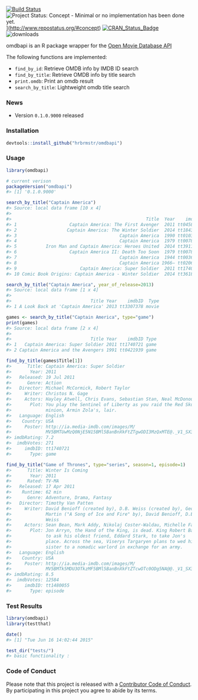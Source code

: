 <!-- README.md is generated from README.Rmd. Please edit that file -->
[![Build Status](https://travis-ci.org/hrbrmstr/omdbapi.svg)](https://travis-ci.org/hrbrmstr/omdbapi) ![Project Status: Concept - Minimal or no implementation has been done yet.](http://www.repostatus.org/badges/0.1.0/concept.svg)](<http://www.repostatus.org/#concept>) [![CRAN\_Status\_Badge](http://www.r-pkg.org/badges/version/omdbapi)](http://cran.r-project.org/web/packages/omdbapi) ![downloads](http://cranlogs.r-pkg.org/badges/grand-total/omdbapi)

omdbapi is an R package wrapper for the [Open Movie Database API](http://www.omdbapi.com/)

The following functions are implemented:

-   `find_by_id`: Retrieve OMDB info by IMDB ID search
-   `find_by_title`: Retrieve OMDB info by title search
-   `print.omdb`: Print an omdb result
-   `search_by_title`: Lightweight omdb title search

### News

-   Version `0.1.0.9000` released

### Installation

``` r
devtools::install_github("hrbrmstr/omdbapi")
```

### Usage

``` r
library(omdbapi)

# current verison
packageVersion("omdbapi")
#> [1] '0.1.0.9000'

search_by_title("Captain America")
#> Source: local data frame [10 x 4]
#> 
#>                                                   Title  Year    imdbID   Type
#> 1                    Captain America: The First Avenger  2011 tt0458339  movie
#> 2                   Captain America: The Winter Soldier  2014 tt1843866  movie
#> 3                                       Captain America  1990 tt0103923  movie
#> 4                                       Captain America  1979 tt0078937  movie
#> 5           Iron Man and Captain America: Heroes United  2014 tt3911200  movie
#> 6                    Captain America II: Death Too Soon  1979 tt0078938  movie
#> 7                                       Captain America  1944 tt0036697  movie
#> 8                                       Captain America 1966– tt0206474 series
#> 9                        Captain America: Super Soldier  2011 tt1740721   game
#> 10 Comic Book Origins: Captain America - Winter Soldier  2014 tt3618126  movie

search_by_title("Captain America", year_of_release=2013)
#> Source: local data frame [1 x 4]
#> 
#>                              Title Year    imdbID  Type
#> 1 A Look Back at 'Captain America' 2013 tt3307378 movie

games <- search_by_title("Captain America", type="game")
print(games)
#> Source: local data frame [2 x 4]
#> 
#>                              Title Year    imdbID Type
#> 1   Captain America: Super Soldier 2011 tt1740721 game
#> 2 Captain America and the Avengers 1991 tt0421939 game

find_by_title(games$Title[1])
#>      Title: Captain America: Super Soldier
#>       Year: 2011
#>   Released: 19 Jul 2011
#>      Genre: Action
#>   Director: Michael McCormick, Robert Taylor
#>     Writer: Christos N. Gage
#>     Actors: Hayley Atwell, Chris Evans, Sebastian Stan, Neal McDonough
#>       Plot: You play the Sentinel of Liberty as you raid the Red Skull's scientist
#>             minion, Armin Zola's, lair.
#>   Language: English
#>    Country: USA
#>     Poster: http://ia.media-imdb.com/images/M/
#>             MV5BMTUwMzQ0NjE5N15BMl5BanBnXkFtZTgwODI3MzQxMTE@._V1_SX300.jpg
#> imdbRating: 7.2
#>  imdbVotes: 271
#>     imdbID: tt1740721
#>       Type: game

find_by_title("Game of Thrones", type="series", season=1, episode=1)
#>      Title: Winter Is Coming
#>       Year: 2011
#>      Rated: TV-MA
#>   Released: 17 Apr 2011
#>    Runtime: 62 min
#>      Genre: Adventure, Drama, Fantasy
#>   Director: Timothy Van Patten
#>     Writer: David Benioff (created by), D.B. Weiss (created by), George R.R.
#>             Martin ("A Song of Ice and Fire" by), David Benioff, D.B.
#>             Weiss
#>     Actors: Sean Bean, Mark Addy, Nikolaj Coster-Waldau, Michelle Fairley
#>       Plot: Jon Arryn, the Hand of the King, is dead. King Robert Baratheon plans
#>             to ask his oldest friend, Eddard Stark, to take Jon's
#>             place. Across the sea, Viserys Targaryen plans to wed his
#>             sister to a nomadic warlord in exchange for an army.
#>   Language: English
#>    Country: USA
#>     Poster: http://ia.media-imdb.com/images/M/
#>             MV5BMTk5MDU3OTkzMF5BMl5BanBnXkFtZTcwOTc0ODg5NA@@._V1_SX300.jpg
#> imdbRating: 8.5
#>  imdbVotes: 12584
#>     imdbID: tt1480055
#>       Type: episode
```

### Test Results

``` r
library(omdbapi)
library(testthat)

date()
#> [1] "Tue Jun 16 14:02:44 2015"

test_dir("tests/")
#> basic functionality :
```

### Code of Conduct

Please note that this project is released with a [Contributor Code of Conduct](CONDUCT.md). By participating in this project you agree to abide by its terms.
